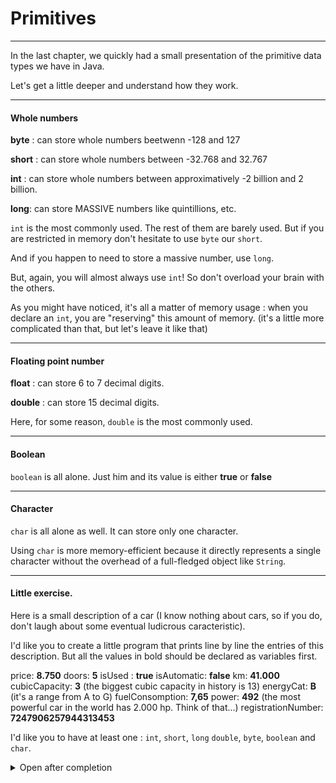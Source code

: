 # Primitives

---

In the last chapter, we quickly had a small presentation of the primitive data types we have in Java.

Let's get a little deeper and understand how they work.

---

#### Whole numbers

**byte** : can store whole numbers beetwenn -128 and 127

**short** : can store whole numbers between -32.768 and 32.767

**int** : can store whole numbers between approximatively -2 billion and 2 billion.

**long**: can store MASSIVE numbers like quintillions, etc.

`int` is the most commonly used. The rest of them are barely used. But if you are restricted in memory don't hesitate to use `byte` our `short`.

And if you happen to need to store a massive number, use `long`.

But, again, you will almost always use `int`! So don't overload your brain with the others.

As you might have noticed, it's all a matter of memory usage : when you declare an `int`, you are "reserving" this amount of memory. (it's a little more complicated than that, but let's leave it like that)

---

#### Floating point number

**float** : can store 6 to 7 decimal digits.

**double** : can store 15 decimal digits.

Here, for some reason, `double` is the most commonly used.

---

#### Boolean

`boolean` is all alone. Just him and its value is either **true** or **false**

---

#### Character

`char` is all alone as well. It can store only one character.

Using `char` is more memory-efficient because it directly represents a single character without the overhead of a full-fledged object like `String`.

---

#### Little exercise.

Here is a small description of a car (I know nothing about cars, so if you do, don't laugh about some eventual ludicrous caracteristic).

I'd like you to create a little program that prints line by line the entries of this description. But all the values in bold should be declared as variables first.

price: **8.750**
doors: **5**
isUsed : **true**
isAutomatic: **false**
km: **41.000**
cubicCapacity: **3** (the biggest cubic capacity in history is 13)
energyCat: **B** (it's a range from A to G)
fuelConsomption: **7,65**
power: **492** (the most powerful car in the world has 2.000 hp. Think of that...)
registrationNumber: **7247906257944313453**

I'd like you to have at least one : `int`, `short`, `long` `double`, `byte`, `boolean` and `char`.

<details>
<summary>Open after completion
</summary>

- **price** is 8.750. This is in the range of a short. But the price of a car could easily go to 1 million. So it's not a good idea to put this variable in a short. The best answer is probably `int`.

- **doors** is 5. Unless we think of a giant bus with more than 127 doors, `byte` fits well to this variable.

- **isUsed** is a `boolean`. No many choices here...

- **isAutomatic** the same. `boolean`

- **km**. `int`

- **cubicCapacity**. If the biggest cubic capacity in history is 13, we can go assured that any other value that we would want to assign to this variable would be less than 127: `byte`

- **energyCat** is a range between A and G. We only need one letter : `char`

- **fuelConsomption** even tough `double` is more used, I wanted you to try to declare a `float` so you could see that you must put an `F` at the end.

- **power** If the most powerful car in the world has 2000hp, we can go assured that any other value that we would want to assign to this variable would be less than 32 thousands, so: `short`

- **registration** is a very long number. It's a `long`. But there is a catch : you must put `L` at the end. That's how it works ;)

```java
class CarProgram {
    public static void main(String[] args) {

        int price = 8750;
        byte doors = 5;
        boolean isUsed = true;
        boolean isAutomatic = false;
        int km = 41000;
        byte cubicCapacity = 3;
        char co2 = 'B';
        float fuelConsomption = 7.65F;
        short power = 492;
        long registration = 7247906257944313453L;

        System.out.println("price: " + price);
        System.out.println("doors: " + doors);
        System.out.println("isUsed: " + isUsed);
        System.out.println("isAutomatic: " + isAutomatic);
        System.out.println("km: " + km);
        System.out.println("cubicCapacity: " + cubicCapacity);
        System.out.println("co2: " + co2);
        System.out.println("fuelConsomption: " + fuelConsomption);
        System.out.println("power: " + power);
        System.out.println("registration: " + registration);
    }
}

```

 </details>
